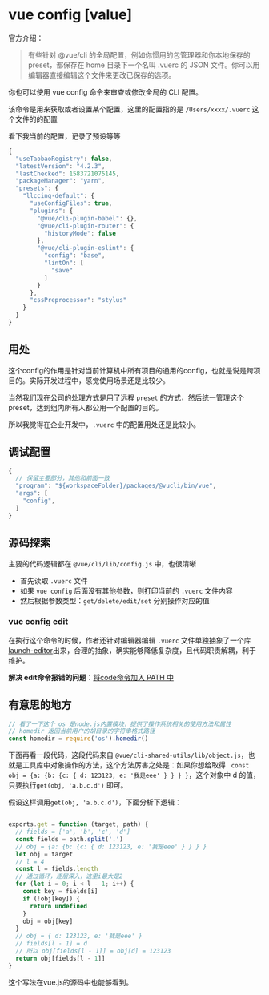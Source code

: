 # vue config [value]

官方介绍：

>  有些针对 @vue/cli 的全局配置，例如你惯用的包管理器和你本地保存的 preset，都保存在 home 目录下一个名叫 .vuerc 的 JSON 文件。你可以用编辑器直接编辑这个文件来更改已保存的选项。

你也可以使用 vue config 命令来审查或修改全局的 CLI 配置。

该命令是用来获取或者设置某个配置，这里的配置指的是 `/Users/xxxx/.vuerc` 这个文件的的配置


看下我当前的配置，记录了预设等等
```js
{
  "useTaobaoRegistry": false,
  "latestVersion": "4.2.3",
  "lastChecked": 1583721075145,
  "packageManager": "yarn",
  "presets": {
    "llccing-default": {
      "useConfigFiles": true,
      "plugins": {
        "@vue/cli-plugin-babel": {},
        "@vue/cli-plugin-router": {
          "historyMode": false
        },
        "@vue/cli-plugin-eslint": {
          "config": "base",
          "lintOn": [
            "save"
          ]
        }
      },
      "cssPreprocessor": "stylus"
    }
  }
}
```

## 用处

这个config的作用是针对当前计算机中所有项目的通用的config，也就是说是跨项目的。实际开发过程中，感觉使用场景还是比较少。

当然我们现在公司的处理方式是用了远程 `preset` 的方式，然后统一管理这个preset，达到组内所有人都公用一个配置的目的。

所以我觉得在企业开发中，`.vuerc` 中的配置用处还是比较小。

## 调试配置
```js
{
  // 保留主要部分，其他和前面一致
  "program": "${workspaceFolder}/packages/@vucli/bin/vue",
  "args": [
    "config",
  ]
}
```

## 源码探索

主要的代码逻辑都在 `@vue/cli/lib/config.js` 中，也很清晰

- 首先读取 `.vuerc` 文件
- 如果 `vue config` 后面没有其他参数，则打印当前的 `.vuerc` 文件内容
- 然后根据参数类型：`get/delete/edit/set` 分别操作对应的值

### vue config edit

在执行这个命令的时候，作者还针对编辑器编辑 `.vuerc` 文件单独抽象了一个库[launch-editor](https://github.com/yyx990803/launch-editor)出来，合理的抽象，确实能够降低复杂度，且代码职责解耦，利于维护。


__解决 edit命令报错的问题__：[将code命令加入 PATH 中](https://www.html.cn/archives/10134)

## 有意思的地方

```js
// 看了一下这个 os 是node.js内置模块，提供了操作系统相关的使用方法和属性
// homedir 返回当前用户的胡目录的字符串格式路径
const homedir = require('os').homedir()
```


下面再看一段代码，这段代码来自 `@vue/cli-shared-utils/lib/object.js`，也就是工具库中对象操作的方法，这个方法厉害之处是：如果你想给取得 ` const obj = {a: {b: {c: { d: 123123, e: '我是eee' } } } }`，这个对象中 d 的值，只要执行`get(obj, 'a.b.c.d')` 即可。

假设这样调用`get(obj, 'a.b.c.d')`，下面分析下逻辑：
```js

exports.get = function (target, path) {
  // fields = ['a', 'b', 'c', 'd']
  const fields = path.split('.')
  // obj = {a: {b: {c: { d: 123123, e: '我是eee' } } } }
  let obj = target
  // l = 4
  const l = fields.length
  // 通过循环，逐层深入，这里i最大是2
  for (let i = 0; i < l - 1; i++) {
    const key = fields[i]
    if (!obj[key]) {
      return undefined
    }
    obj = obj[key]
  }
  // obj = { d: 123123, e: '我是eee' }
  // fields[l - 1] = d
  // 所以 obj[fields[l - 1]] = obj[d] = 123123
  return obj[fields[l - 1]]
}
```

这个写法在vue.js的源码中也能够看到。